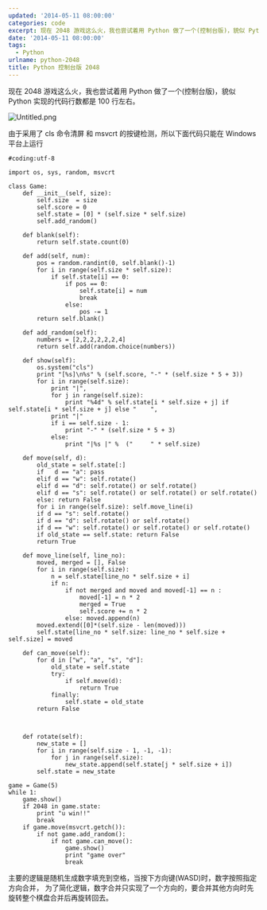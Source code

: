 ```yaml
---
updated: '2014-05-11 08:00:00'
categories: code
excerpt: 现在 2048 游戏这么火，我也尝试着用 Python 做了一个(控制台版)，貌似 Python 实现的代码行数都是 100 行左右。
date: '2014-05-11 08:00:00'
tags:
  - Python
urlname: python-2048
title: Python 控制台版 2048
---
```


现在 2048 游戏这么火，我也尝试着用 Python 做了一个(控制台版)，貌似 Python 实现的代码行数都是 100 行左右。


![Untitled.png](https://prod-files-secure.s3.us-west-2.amazonaws.com/fbb39313-8950-40fc-9abf-5c7412d9778c/057a14d3-50fe-4367-8c4d-a2cdb013a095/Untitled.png?X-Amz-Algorithm=AWS4-HMAC-SHA256&X-Amz-Content-Sha256=UNSIGNED-PAYLOAD&X-Amz-Credential=AKIAT73L2G45HZZMZUHI%2F20240926%2Fus-west-2%2Fs3%2Faws4_request&X-Amz-Date=20240926T050934Z&X-Amz-Expires=3600&X-Amz-Signature=b60b42ed5d9156ab61529047b45bd587ddeaae38484d4ca0b8a9ac4bf5dddc4d&X-Amz-SignedHeaders=host&x-id=GetObject)


由于采用了 cls 命令清屏 和 msvcrt 的按键检测，所以下面代码只能在 Windows 平台上运行


```text
#coding:utf-8

import os, sys, random, msvcrt

class Game:
    def __init__(self, size):
        self.size  = size
        self.score = 0
        self.state = [0] * (self.size * self.size)
        self.add_random()

    def blank(self):
        return self.state.count(0)

    def add(self, num):
        pos = random.randint(0, self.blank()-1)
        for i in range(self.size * self.size):
            if self.state[i] == 0:
                if pos == 0:
                    self.state[i] = num
                    break
                else:
                    pos -= 1
        return self.blank()

    def add_random(self):
        numbers = [2,2,2,2,2,2,4]
        return self.add(random.choice(numbers))

    def show(self):
        os.system("cls")
        print "[%s]\n%s" % (self.score, "-" * (self.size * 5 + 3))
        for i in range(self.size):
            print "|",
            for j in range(self.size):
                print "%4d" % self.state[i * self.size + j] if self.state[i * self.size + j] else "    ",
            print "|"
            if i == self.size - 1:
                print "-" * (self.size * 5 + 3)
            else:
                print "|%s |" %  ("     " * self.size)

    def move(self, d):
        old_state = self.state[:]
        if   d == "a": pass
        elif d == "w": self.rotate()
        elif d == "d": self.rotate() or self.rotate()
        elif d == "s": self.rotate() or self.rotate() or self.rotate()
        else: return False
        for i in range(self.size): self.move_line(i)
        if d == "s": self.rotate()
        if d == "d": self.rotate() or self.rotate()
        if d == "w": self.rotate() or self.rotate() or self.rotate()
        if old_state == self.state: return False
        return True

    def move_line(self, line_no):
        moved, merged = [], False
        for i in range(self.size):
            n = self.state[line_no * self.size + i]
            if n:
                if not merged and moved and moved[-1] == n :
                    moved[-1] = n * 2
                    merged = True
                    self.score += n * 2
                else: moved.append(n)
        moved.extend([0]*(self.size - len(moved)))
        self.state[line_no * self.size: line_no * self.size + self.size] = moved

    def can_move(self):
        for d in ["w", "a", "s", "d"]:
            old_state = self.state
            try:
                if self.move(d):
                    return True
            finally:
                self.state = old_state
        return False



    def rotate(self):
        new_state = []
        for i in range(self.size - 1, -1, -1):
            for j in range(self.size):
                new_state.append(self.state[j * self.size + i])
        self.state = new_state

game = Game(5)
while 1:
    game.show()
    if 2048 in game.state:
        print "u win!!"
        break
    if game.move(msvcrt.getch()):
        if not game.add_random():
            if not game.can_move():
                game.show()
                print "game over"
                break
```


主要的逻辑是随机生成数字填充到空格，当按下方向键(WASD)时，数字按照指定方向合并， 为了简化逻辑，数字合并只实现了一个方向的，要合并其他方向时先旋转整个棋盘合并后再旋转回去。

